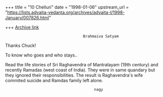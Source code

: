 +++
title = "10 Chelluri"
date = "1998-01-06"
upstream_url = "https://lists.advaita-vedanta.org/archives/advaita-l/1998-January/007826.html"

+++
[Archive link](https://lists.advaita-vedanta.org/archives/advaita-l/1998-January/007826.html)

                                       Brahmaiva Satyam

Thanks Chuck!

To know who goes and who stays..

Read the life stories of Sri Raghavendra of Mantralayam (19th century) and
recently Ramadas (west coast of India).  They were in same quandary but they
ignored their responsibilities.  The result is Raghavendra's wife commited
suicide and Ramdas family left alone.

                                            nagy

